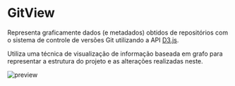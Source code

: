 # GitView

Representa graficamente dados (e metadados) obtidos de repositórios com o sistema de controle de versões Git utilizando a API [D3.js](https://d3js.org).

Utiliza uma técnica de visualização de informação baseada em grafo para representar a estrutura do projeto e as alterações realizadas neste.

![preview](https://github.com/nhtoshiaki/GitView/blob/master/preview.png)
